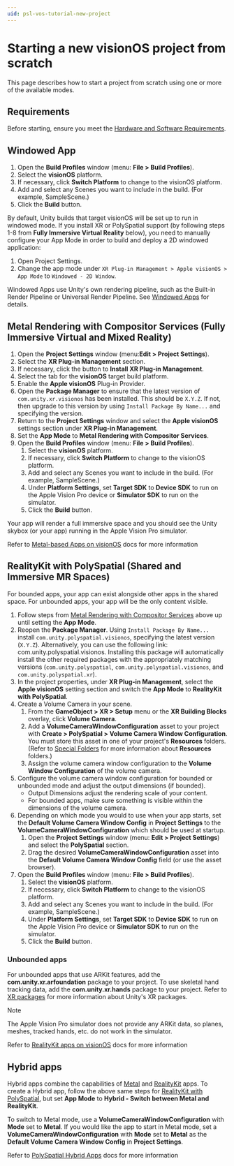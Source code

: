 ```yaml
---
uid: psl-vos-tutorial-new-project
---
```

# Starting a new visionOS project from scratch

This page describes how to start a project from scratch using one or more of the available modes.

## Requirements

Before starting, ensure you meet the [Hardware and Software Requirements](Requirements.md).

<a name="starting-a-new-visionos-realitykit-project-from-scratch"></a>

## Windowed App

1. Open the **Build Profiles** window (menu: **File &gt; Build Profiles**).
2. Select the **visionOS** platform.
3. If necessary, click **Switch Platform** to change to the visionOS platform.
4. Add and select any Scenes you want to include in the build. (For example, SampleScene.)
5. Click the **Build** button.

By default, Unity builds that target visionOS will be set up to run in windowed mode. If you install XR or PolySpatial support (by following steps 1-8 from **Fully Immersive Virtual Reality** below), you need to manually configure your App Mode in order to build and deploy a 2D windowed application:

1. Open Project Settings.
2. Change the app mode under `XR Plug-in Management > Apple visionOS > App Mode` to `Windowed - 2D Window`.

Windowed Apps use Unity's own rendering pipeline, such as the Built-in Render Pipeline or Universal Render Pipeline. See [Windowed Apps](WindowedApps.md) for details.

## Metal Rendering with Compositor Services (Fully Immersive Virtual and Mixed Reality)

1. Open the **Project Settings** window (menu:**Edit &gt; Project Settings**).
2. Select the **XR Plug-in Management** section.
3. If necessary, click the button to **Install XR Plug-in Management**.
4. Select the tab for the **visionOS** target build platform.
5. Enable the **Apple visionOS** Plug-in Provider.
6. Open the **Package Manager** to ensure that the latest version of `com.unity.xr.visionos` has been installed. This should be <code class="long_version">X.Y.Z</code>. If not, then upgrade to this version by using `Install Package By Name...` and specifying the version.
7. Return to the **Project Settings** window and select the **Apple visionOS** settings section under **XR Plug-in Management**.
8. Set the **App Mode** to **Metal Rendering with Compositor Services**.
9. Open the **Build Profiles** window (menu: **File &gt; Build Profiles**).
    1. Select the **visionOS** platform.
    2. If necessary, click **Switch Platform** to change to the visionOS platform.
    3. Add and select any Scenes you want to include in the build. (For example, SampleScene.)
    4. Under **Platform Settings**, set **Target SDK** to **Device SDK** to run on the Apple Vision Pro device or **Simulator SDK** to run on the simulator.
    5. Click the **Build** button.

Your app will render a full immersive space and you should see the Unity skybox (or your app) running in the Apple Vision Pro simulator.

Refer to [Metal-based Apps on visionOS](MetalApps.md) docs for more information

## RealityKit with PolySpatial (Shared and Immersive MR Spaces)

For bounded apps, your app can exist alongside other apps in the shared space. For unbounded apps, your app will be the only content visible.

1. Follow steps from [Metal Rendering with Compositor Services](#metal-rendering-with-compositor-services-fully-immersive-virtual-and-mixed-reality) above up until setting the **App Mode**.
2. Reopen the **Package Manager**. Using `Install Package By Name...` install `com.unity.polyspatial.visionos`, specifying the latest version (<code class="long_version">X.Y.Z</code>). Alternatively, you can use the following link: <a class="kharma">com.unity.polyspatial.visionos</a>. Installing this package will automatically install the other required packages with the appropriately matching versions (`com.unity.polyspatial`, `com.unity.polyspatial.visionos`, and `com.unity.polyspatial.xr`).
3. In the project properties, under **XR Plug-in Management**, select the **Apple visionOS** setting section and switch the **App Mode** to **RealityKit with PolySpatial**.
4. Create a Volume Camera in your scene.
    1. From the **GameObject &gt; XR &gt; Setup** menu or the **XR Building Blocks** overlay, click **Volume Camera**.
    2. Add a **VolumeCameraWindowConfiguration** asset to your project with **Create &gt; PolySpatial &gt; Volume Camera Window Configuration**. You must store this asset in one of your project's **Resources** folders. (Refer to [Special Folders](xref:SpecialFolders) for more information about **Resources** folders.)
    3. Assign the volume camera window configuration to the **Volume Window Configuration** of the volume camera.
5. Configure the volume camera window configuration for bounded or unbounded mode and adjust the output dimensions (if bounded).
    - Output Dimensions adjust the rendering scale of your content.
    - For bounded apps, make sure something is visible within the dimensions of the volume camera.
6. Depending on which mode you would to use when your app starts, set the **Default Volume Camera Window Config** in **Project Settings** to the **VolumeCameraWindowConfiguration** which should be used at startup.
    1. Open the **Project Settings** window (menu: **Edit &gt; Project Settings**) and select the **PolySpatial** section.
    2. Drag the desired **VolumeCameraWindowConfiguration** asset into the **Default Volume Camera Window Config** field (or use the asset browser).
7. Open the **Build Profiles** window (menu: **File &gt; Build Profiles**).
    1. Select the **visionOS** platform.
    2. If necessary, click **Switch Platform** to change to the visionOS platform.
    3. Add and select any Scenes you want to include in the build. (For example, SampleScene.)
    4. Under **Platform Settings**, set **Target SDK** to **Device SDK** to run on the Apple Vision Pro device or **Simulator SDK** to run on the simulator.
    5. Click the **Build** button.

### Unbounded apps

For unbounded apps that use ARKit features, add the **com.unity.xr.arfoundation** package to your project. To use skeletal hand tracking data, add the **com.unity.xr.hands** package to your project. Refer to [XR packages](xref:xr-support-packages) for more information about Unity's XR packages.

> [!NOTE]
> The Apple Vision Pro simulator does not provide any ARKit data, so planes, meshes, tracked hands, etc. do not work in the simulator.

Refer to [RealityKit apps on visionOS](RealityKitApps.md) docs for more information

## Hybrid apps

Hybrid apps combine the capabilities of [Metal](MetalApps.md) and [RealityKit](RealityKitApps.md) apps. To create a Hybrid app, follow the above same steps for [RealityKit with PolySpatial](#realitykit-with-polyspatial-shared-and-immersive-mr-spaces), but set **App Mode** to **Hybrid - Switch between Metal and RealityKit**.

To switch to Metal mode, use a **VolumeCameraWindowConfiguration** with **Mode** set to **Metal**. If you would like the app to start in Metal mode, set a **VolumeCameraWindowConfiguration** with **Mode** set to **Metal** as the **Default Volume Camera Window Config** in **Project Settings**.

Refer to [PolySpatial Hybrid Apps](PolySpatialHybridApps.md) docs for more information
